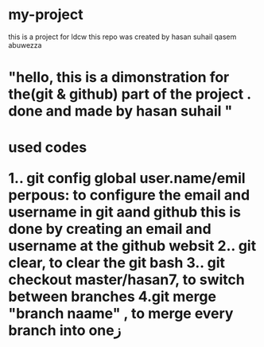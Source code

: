 # my-project
this is a project for ldcw
this repo was created by hasan suhail qasem abuwezza
<h1>"hello,
  this is a dimonstration for the(git & github) part of the  project .
  done and made by hasan suhail "</h2>
<h1>used codes
  

1.. git config global user.name/emil
perpous: to configure the email and username in git aand github
this is done by creating an email and username at the github websit
2.. git clear, to clear the git bash
3.. git checkout master/hasan7, to switch between branches
4.git merge "branch naame" , to merge every branch into oneز
</h1>

